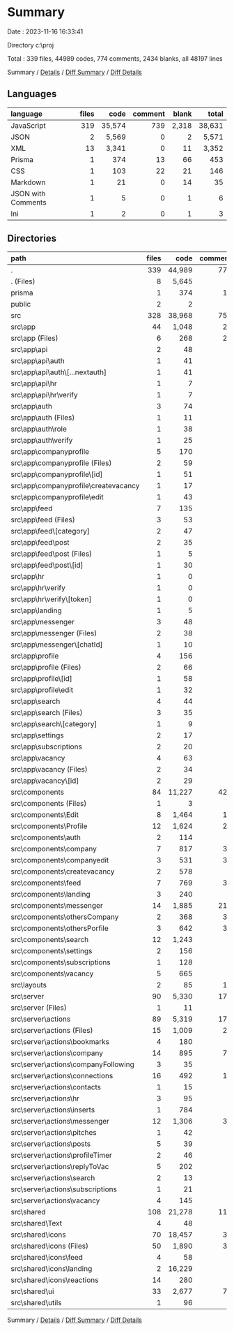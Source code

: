 # Summary

Date : 2023-11-16 16:33:41

Directory c:\\proj

Total : 339 files,  44989 codes, 774 comments, 2434 blanks, all 48197 lines

Summary / [Details](details.md) / [Diff Summary](diff.md) / [Diff Details](diff-details.md)

## Languages
| language | files | code | comment | blank | total |
| :--- | ---: | ---: | ---: | ---: | ---: |
| JavaScript | 319 | 35,574 | 739 | 2,318 | 38,631 |
| JSON | 2 | 5,569 | 0 | 2 | 5,571 |
| XML | 13 | 3,341 | 0 | 11 | 3,352 |
| Prisma | 1 | 374 | 13 | 66 | 453 |
| CSS | 1 | 103 | 22 | 21 | 146 |
| Markdown | 1 | 21 | 0 | 14 | 35 |
| JSON with Comments | 1 | 5 | 0 | 1 | 6 |
| Ini | 1 | 2 | 0 | 1 | 3 |

## Directories
| path | files | code | comment | blank | total |
| :--- | ---: | ---: | ---: | ---: | ---: |
| . | 339 | 44,989 | 774 | 2,434 | 48,197 |
| . (Files) | 8 | 5,645 | 2 | 22 | 5,669 |
| prisma | 1 | 374 | 13 | 66 | 453 |
| public | 2 | 2 | 0 | 0 | 2 |
| src | 328 | 38,968 | 759 | 2,346 | 42,073 |
| src\\app | 44 | 1,048 | 24 | 255 | 1,327 |
| src\\app (Files) | 6 | 268 | 22 | 51 | 341 |
| src\\app\\api | 2 | 48 | 2 | 9 | 59 |
| src\\app\\api\\auth | 1 | 41 | 1 | 6 | 48 |
| src\\app\\api\\auth\\[...nextauth] | 1 | 41 | 1 | 6 | 48 |
| src\\app\\api\\hr | 1 | 7 | 1 | 3 | 11 |
| src\\app\\api\\hr\\verify | 1 | 7 | 1 | 3 | 11 |
| src\\app\\auth | 3 | 74 | 0 | 20 | 94 |
| src\\app\\auth (Files) | 1 | 11 | 0 | 4 | 15 |
| src\\app\\auth\\role | 1 | 38 | 0 | 9 | 47 |
| src\\app\\auth\\verify | 1 | 25 | 0 | 7 | 32 |
| src\\app\\companyprofile | 5 | 170 | 0 | 41 | 211 |
| src\\app\\companyprofile (Files) | 2 | 59 | 0 | 14 | 73 |
| src\\app\\companyprofile\\[id] | 1 | 51 | 0 | 12 | 63 |
| src\\app\\companyprofile\\createvacancy | 1 | 17 | 0 | 7 | 24 |
| src\\app\\companyprofile\\edit | 1 | 43 | 0 | 8 | 51 |
| src\\app\\feed | 7 | 135 | 0 | 36 | 171 |
| src\\app\\feed (Files) | 3 | 53 | 0 | 13 | 66 |
| src\\app\\feed\\[category] | 2 | 47 | 0 | 12 | 59 |
| src\\app\\feed\\post | 2 | 35 | 0 | 11 | 46 |
| src\\app\\feed\\post (Files) | 1 | 5 | 0 | 3 | 8 |
| src\\app\\feed\\post\\[id] | 1 | 30 | 0 | 8 | 38 |
| src\\app\\hr | 1 | 0 | 0 | 1 | 1 |
| src\\app\\hr\\verify | 1 | 0 | 0 | 1 | 1 |
| src\\app\\hr\\verify\\[token] | 1 | 0 | 0 | 1 | 1 |
| src\\app\\landing | 1 | 5 | 0 | 3 | 8 |
| src\\app\\messenger | 3 | 48 | 0 | 14 | 62 |
| src\\app\\messenger (Files) | 2 | 38 | 0 | 10 | 48 |
| src\\app\\messenger\\[chatId] | 1 | 10 | 0 | 4 | 14 |
| src\\app\\profile | 4 | 156 | 0 | 37 | 193 |
| src\\app\\profile (Files) | 2 | 66 | 0 | 15 | 81 |
| src\\app\\profile\\[id] | 1 | 58 | 0 | 14 | 72 |
| src\\app\\profile\\edit | 1 | 32 | 0 | 8 | 40 |
| src\\app\\search | 4 | 44 | 0 | 13 | 57 |
| src\\app\\search (Files) | 3 | 35 | 0 | 9 | 44 |
| src\\app\\search\\[category] | 1 | 9 | 0 | 4 | 13 |
| src\\app\\settings | 2 | 17 | 0 | 5 | 22 |
| src\\app\\subscriptions | 2 | 20 | 0 | 6 | 26 |
| src\\app\\vacancy | 4 | 63 | 0 | 19 | 82 |
| src\\app\\vacancy (Files) | 2 | 34 | 0 | 11 | 45 |
| src\\app\\vacancy\\[id] | 2 | 29 | 0 | 8 | 37 |
| src\\components | 84 | 11,227 | 429 | 1,054 | 12,710 |
| src\\components (Files) | 1 | 3 | 0 | 3 | 6 |
| src\\components\\Edit | 8 | 1,464 | 14 | 106 | 1,584 |
| src\\components\\Profile | 12 | 1,624 | 25 | 155 | 1,804 |
| src\\components\\auth | 2 | 114 | 1 | 18 | 133 |
| src\\components\\company | 7 | 817 | 30 | 82 | 929 |
| src\\components\\companyedit | 3 | 531 | 35 | 39 | 605 |
| src\\components\\createvacancy | 2 | 578 | 1 | 35 | 614 |
| src\\components\\feed | 7 | 769 | 35 | 92 | 896 |
| src\\components\\landing | 3 | 240 | 0 | 19 | 259 |
| src\\components\\messenger | 14 | 1,885 | 210 | 187 | 2,282 |
| src\\components\\othersCompany | 2 | 368 | 37 | 35 | 440 |
| src\\components\\othersPorfile | 3 | 642 | 36 | 54 | 732 |
| src\\components\\search | 12 | 1,243 | 3 | 124 | 1,370 |
| src\\components\\settings | 2 | 156 | 0 | 25 | 181 |
| src\\components\\subscriptions | 1 | 128 | 0 | 15 | 143 |
| src\\components\\vacancy | 5 | 665 | 2 | 65 | 732 |
| src\\layouts | 2 | 85 | 18 | 12 | 115 |
| src\\server | 90 | 5,330 | 170 | 592 | 6,092 |
| src\\server (Files) | 1 | 11 | 0 | 4 | 15 |
| src\\server\\actions | 89 | 5,319 | 170 | 588 | 6,077 |
| src\\server\\actions (Files) | 15 | 1,009 | 25 | 93 | 1,127 |
| src\\server\\actions\\bookmarks | 4 | 180 | 0 | 24 | 204 |
| src\\server\\actions\\company | 14 | 895 | 73 | 79 | 1,047 |
| src\\server\\actions\\companyFollowing | 3 | 35 | 0 | 9 | 44 |
| src\\server\\actions\\connections | 16 | 492 | 10 | 81 | 583 |
| src\\server\\actions\\contacts | 1 | 15 | 0 | 4 | 19 |
| src\\server\\actions\\hr | 3 | 95 | 5 | 21 | 121 |
| src\\server\\actions\\inserts | 1 | 784 | 1 | 55 | 840 |
| src\\server\\actions\\messenger | 12 | 1,306 | 39 | 124 | 1,469 |
| src\\server\\actions\\pitches | 1 | 42 | 3 | 9 | 54 |
| src\\server\\actions\\posts | 5 | 39 | 0 | 16 | 55 |
| src\\server\\actions\\profileTimer | 2 | 46 | 0 | 9 | 55 |
| src\\server\\actions\\replyToVac | 5 | 202 | 8 | 34 | 244 |
| src\\server\\actions\\search | 2 | 13 | 0 | 6 | 19 |
| src\\server\\actions\\subscriptions | 1 | 21 | 0 | 5 | 26 |
| src\\server\\actions\\vacancy | 4 | 145 | 6 | 19 | 170 |
| src\\shared | 108 | 21,278 | 118 | 433 | 21,829 |
| src\\shared\\Text | 4 | 48 | 0 | 13 | 61 |
| src\\shared\\icons | 70 | 18,457 | 39 | 157 | 18,653 |
| src\\shared\\icons (Files) | 50 | 1,890 | 39 | 128 | 2,057 |
| src\\shared\\icons\\feed | 4 | 58 | 0 | 5 | 63 |
| src\\shared\\icons\\landing | 2 | 16,229 | 0 | 3 | 16,232 |
| src\\shared\\icons\\reactions | 14 | 280 | 0 | 21 | 301 |
| src\\shared\\ui | 33 | 2,677 | 79 | 260 | 3,016 |
| src\\shared\\utils | 1 | 96 | 0 | 3 | 99 |

Summary / [Details](details.md) / [Diff Summary](diff.md) / [Diff Details](diff-details.md)